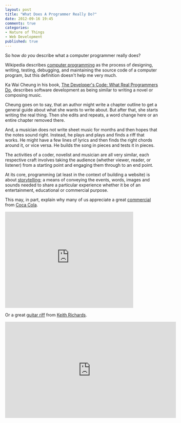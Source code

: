 ```yaml
---
layout: post
title: "What Does A Programmer Really Do?"
date: 2012-09-16 19:45
comments: true
categories: 
- Nature of Things
- Web Development
published: true
---
```


So how *do you* describe what a computer programmer really does?

Wikipedia describes [computer programming](http://en.wikipedia.org/wiki/Computer_programming#Programmers) as the process of designing, writing, testing, debugging, and maintaining the source code of a computer program, but this definition doesn't help me very much.<!-- more -->

Ka Wai Cheung in his book, [The Developer's Code: What Real Programmers Do](/resources), describes software development as being similar to writing a novel or composing music.

Cheung goes on to say, that an author might write a chapter outline to get a general guide about what she wants to write about. But after that, she starts writing the real thing. Then she edits and repeats, a word change here or an entire chapter removed there. 

And, a musician does not write sheet music for months and then hopes that the notes sound right. Instead, he plays and plays and finds a riff that works. He might have a few lines of lyrics and then finds the right chords around it, or vice versa. He builds the song in pieces and tests it in pieces. 

The activities of a coder, novelist and musician are all very similar, each respective craft involves taking the audience (whether viewer, reader, or listener) from a starting point and engaging them through to an end point.

At its core, programming (at least in the context of building a website) is about [storytelling](http://en.wikipedia.org/wiki/Storytelling); a means of conveying the events, words, images and sounds needed to share a particular experience whether it be of an entertainment, educational or commercial purpose.

This may, in part, explain why many of us appreciate a great [commercial](http://www.youtube.com/watch?v=ib-Qiyklq-Q) from [Coca Cola](http://www.coca-cola.com/en/index.html).

<iframe width="420" height="315" src="http://www.youtube.com/embed/ib-Qiyklq-Q" frameborder="0" allowfullscreen></iframe>

Or a great [guitar riff](http://www.youtube.com/watch?v=-CdopMJu7r4&feature=related) from [Keith Richards](http://www.youtube.com/watch?v=Ps3717fqlkY&feature=related).

<iframe width="560" height="315" src="http://www.youtube.com/embed/-CdopMJu7r4" frameborder="0" allowfullscreen></iframe>
